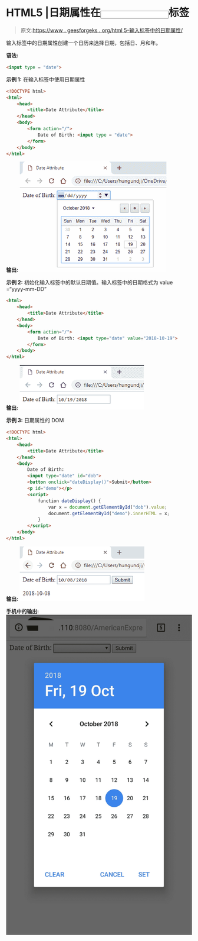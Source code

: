 # HTML5 |日期属性在<input>标签

> 原文:[https://www . geesforgeks . org/html 5-输入标签中的日期属性/](https://www.geeksforgeeks.org/html5-date-attribute-in-input-tag/)

输入标签中的日期属性创建一个日历来选择日期，包括日、月和年。

**语法:**

```html
<input type = "date">
```

**示例 1:** 在输入标签中使用日期属性

```html
<!DOCTYPE html>
<html>
    <head>
        <title>Date Attribute</title>
    </head>
    <body>
        <form action="/">
            Date of Birth: <input type = "date">
        </form>
    </body>
</html>                    
```

**输出:**
![Output1](img/19f444afebe452191b95c1c8d32cc10c.png)

**示例 2:** 初始化输入标签中的默认日期值。输入标签中的日期格式为 value =“yyyy-mm-DD”

```html
<html>
    <head>
        <title>Date Attribute</title>
    </head>
    <body>
        <form action="/">
            Date of Birth: <input type="date" value="2018-10-19">
        </form>
    </body>
</html>
```

**输出:**
![Output2](img/1703e93017ebf8a4c57eda3e22551472.png)

**示例 3:** 日期属性的 DOM

```html
<!DOCTYPE html>
<html>
    <head>
        <title>Date Attribute</title>
    </head>
    <body>
        Date of Birth:
        <input type="date" id="dob">
        <button onclick="dateDisplay()">Submit</button>
        <p id="demo"></p>
        <script>
            function dateDisplay() {
                var x = document.getElementById("dob").value;
                document.getElementById("demo").innerHTML = x;
            }
        </script>
    </body>
</html>
```

**输出:**
![Output3](img/8f83ba909cc80a6d8135a62013fb71d5.png)

**手机中的输出:**
![Output4](img/1dcd173e0333ac1c380edbe6912e07f5.png)